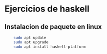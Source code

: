 # Ejercicios de haskell
## Instalacion de paquete en linux
```bash
    sudo apt update
    sudo apt upgrade
    sudo apt install haskell-platform
```